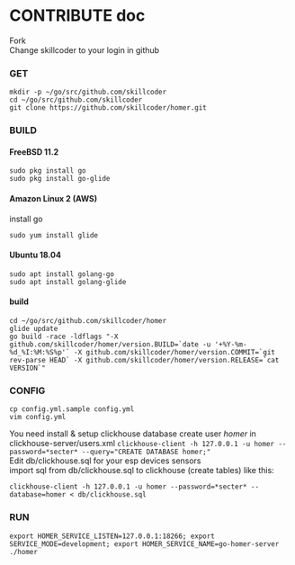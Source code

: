 # CONTRIBUTE doc
 Fork  
 Change skillcoder to your login in github  
### GET
```
mkdir -p ~/go/src/github.com/skillcoder
cd ~/go/src/github.com/skillcoder
git clone https://github.com/skillcoder/homer.git
```

### BUILD
#### FreeBSD 11.2
```
sudo pkg install go
sudo pkg install go-glide
```
#### Amazon Linux 2 (AWS)
install go
```
sudo yum install glide
```
#### Ubuntu 18.04
```
sudo apt install golang-go
sudo apt install golang-glide
```
#### build
```
cd ~/go/src/github.com/skillcoder/homer
glide update
go build -race -ldflags "-X github.com/skillcoder/homer/version.BUILD=`date -u '+%Y-%m-%d_%I:%M:%S%p'` -X github.com/skillcoder/homer/version.COMMIT=`git rev-parse HEAD` -X github.com/skillcoder/homer/version.RELEASE=`cat VERSION`"
```

### CONFIG
```
cp config.yml.sample config.yml
vim config.yml
```
You need install & setup clickhouse database
create user *homer* in clickhouse-server/users.xml
`clickhouse-client -h 127.0.0.1 -u homer --password=*secter* --query="CREATE DATABASE homer;"`  
Edit db/clickhouse.sql for your esp devices sensors  
import sql from db/clickhouse.sql to clickhouse (create tables) like this:
```
clickhouse-client -h 127.0.0.1 -u homer --password=*secter* --database=homer < db/clickhouse.sql
```

### RUN
```
export HOMER_SERVICE_LISTEN=127.0.0.1:18266; export SERVICE_MODE=development; export HOMER_SERVICE_NAME=go-homer-server
./homer
```

